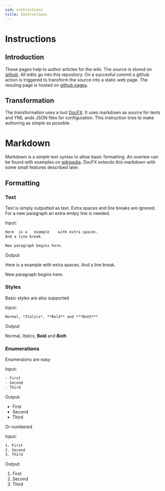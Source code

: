 ```yaml
---
uid: instructions
title: Instructions
---
```

# Instructions

## Introduction
These pages help to author articles for the wiki. The source is stored on [github](https://github.com/Calteo/rocketX-wiki).
All edits go into this repository. On a succesful commit a github action is triggered to transform the source into a static web page.
The resuling page is hosted on [github pages](https://github.com/Calteo/rocketX-wiki).

## Transformation

The transformation uses a tool [DocFX](https://dotnet.github.io/docfx/). 
It uses markdown as source for texts and YML ands JSON files for configuration. 
This instruction tries to make authoring as simple as possible. 

# Markdown
Markdown is a simple text syntax to allow basic formatting. An overiew can be found with examples on [wikipedia](https://en.wikipedia.org/wiki/Markdown).
DocFX extends this markdown with some small features described later.

## Formatting

### Text
Text is simply outputted as text. Extra spaces and line breaks are ignored. For a new paragraph an extra emtpy line is needed.

Input:
```tex
Here  is a   example    with extra spaces.
And a line break.

New paragraph begins here.
```
Output:

Here  is a   example    with extra spaces.
And a line break.

New paragraph begins here.

### Styles
Basic styles are also supported

Input:
```tex
Normal, *Italics*, **Bold** and ***Both***
```
Output:

Normal, *Italics*, **Bold** and ***Both***

### Enumerations
Enumeraions are easy

Input:
```tex
- First
- Second
- Third
```
Output:

- First
- Second
- Third

Or numbered

Input:
```tex
1. First
2. Second
3. Third
```
Output:

1. First
2. Second
3. Third